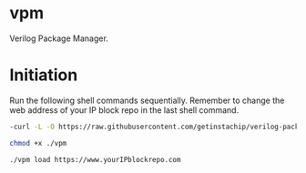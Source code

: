 # vpm
Verilog Package Manager.


# Initiation
Run the following shell commands sequentially. Remember to change the web address of your IP block repo in the last shell command.

```sh
-curl -L -O https://raw.githubusercontent.com/getinstachip/verilog-package-manager/main/vpm/dist/vpm

chmod +x ./vpm

./vpm load https://www.yourIPblockrepo.com
```
